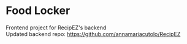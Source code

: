 # Food Locker
Frontend project for RecipEZ's backend\
Updated backend repo: https://github.com/annamariacutolo/RecipEZ
